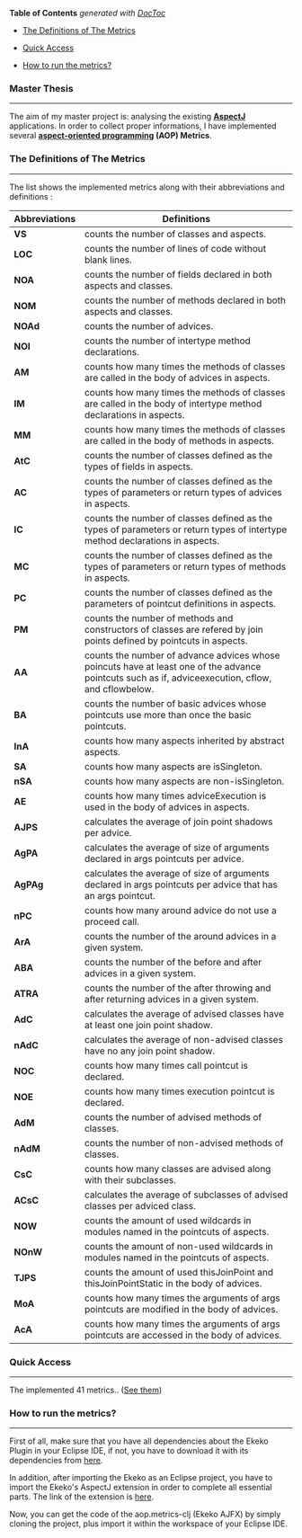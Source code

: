 **Table of Contents**  *generated with [DocToc](http://doctoc.herokuapp.com/)*

- [The Definitions of The Metrics](#the-definitions-of-the-metrics)

- [Quick Access](#quick-access)

- [How to run the metrics?](#how-to-run-the-metrics)

### Master Thesis
---

The aim of my master project is: analysing the existing **[AspectJ](http://eclipse.org/aspectj/)** applications. In order to collect proper informations, I have implemented several **[aspect-oriented programming](http://en.wikipedia.org/wiki/Aspect-oriented_programming) (AOP) Metrics**.

### The Definitions of The Metrics
---

The list shows the implemented metrics along with their abbreviations and definitions :

Abbreviations | Definitions
--- | --- 
 **VS**|	counts the number of classes and aspects.
 **LOC**|	counts the number of lines of code without blank lines.
 **NOA**| 	counts the number of fields declared in both aspects and classes.
**NOM**| 	counts the number of methods declared in both aspects and classes.
**NOAd**| 	counts the number of advices.
**NOI**|	counts the number of intertype method declarations.
 **AM**|	counts how many times the methods of classes are called in the body of advices in aspects.
 **IM**|	counts how many times the methods of classes are called in the body of intertype method declarations in aspects.
 **MM**|	counts how many times the methods of classes are called in the body of methods in aspects.
 **AtC**|	counts the number of classes defined as the types of fields in aspects.
 **AC**|	counts the number of classes defined as the types of parameters or return types of advices in aspects.
 **IC**|	counts the number of classes defined as the types of parameters or return types of intertype method declarations in aspects.
 **MC**|	counts the number of classes defined as the types of parameters or return types of methods in aspects.
 **PC**|	counts the number of classes defined as the parameters of pointcut definitions in aspects.
 **PM**|	counts the number of methods and constructors of classes are refered by join points defined by pointcuts in aspects.
 **AA**|	counts the number of advance advices whose poincuts have at least one of the advance pointcuts such as if, adviceexecution, cflow, and cflowbelow.
 **BA**|	counts the number of basic advices whose pointcuts use more than once the basic pointcuts.
 **InA**|	counts how many aspects inherited by abstract aspects.
 **SA**|	counts how many aspects are isSingleton.
 **nSA**|	counts how many aspects are non-isSingleton.
 **AE**|	counts how many times adviceExecution is used in the body of advices in aspects.
 **AJPS**|	calculates the average of join point shadows per advice.
**AgPA**|	calculates the average of size of arguments declared in args pointcuts per advice.
**AgPAg**|	calculates the average of size of arguments declared in args pointcuts per advice that has an args pointcut.
 **nPC**|	counts how many around advice do not use a proceed call.
 **ArA**|	counts the number of the around advices in a given system.
 **ABA**|	counts the number of the before and after advices in a given system.
 **ATRA**|	counts the number of the after throwing and after returning advices in a given system.
 **AdC**|	calculates the average of advised classes have at least one join point shadow.
 **nAdC**|	calculates the average of non-advised classes have no any join point shadow.
 **NOC**|	counts how many times call pointcut is declared.
 **NOE**|	counts how many times execution pointcut is declared.
 **AdM**|	counts the number of advised methods of classes.
 **nAdM**|	counts the number of non-advised methods of classes.
 **CsC**|	counts how many classes are advised along with their subclasses.
 **ACsC**|	calculates the average of subclasses of advised classes per adviced class.
 **NOW**|	counts the amount of used wildcards in modules named in the pointcuts of aspects.
 **NOnW**|	counts the amount of non-used wildcards in modules named in the pointcuts of aspects.
 **TJPS**|	counts the amount of used thisJoinPoint and thisJoinPointStatic in the body of advices.
**MoA**|	counts how many times the arguments of args pointcuts are modified in the body of advices.
**AcA**|	counts how many times the arguments of args pointcuts are accessed in the body of advices.

### Quick Access
---

The implemented 41 metrics.. ([See them](https://github.com/ozlerhakan/AOPMetrics-EkekoAJFX/blob/master/Ekeko%20AJFX/src/ekeko_ajfx/AOPMetrics.clj))

### How to run the metrics?
---

First of all, make sure that you have all dependencies about the Ekeko Plugin in your Eclipse IDE, if not, you have to download it with its dependencies from [here](https://github.com/cderoove/damp.ekeko/wiki/Getting-Started-with-Ekeko). 

In addition, after importing the Ekeko as an Eclipse project, you have to import the Ekeko's AspectJ extension in order to complete all essential parts. The link of the extension is [here](https://github.com/cderoove/damp.ekeko.aspectj).

Now, you can get the code of the aop.metrics-clj (Ekeko AJFX) by simply cloning the project, plus import it within the workspace of your Eclipse IDE.

